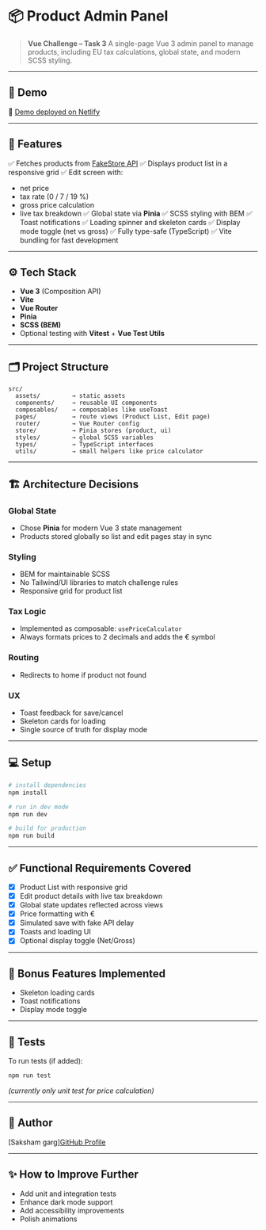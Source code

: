 # 📦 Product Admin Panel

> **Vue Challenge – Task 3**
> A single-page Vue 3 admin panel to manage products, including EU tax calculations, global state, and modern SCSS styling.

---

## 🚀 Demo

🔗 [Demo deployed on Netlify](https://vue-product-admin.netlify.app/)

---

## 📝 Features

✅ Fetches products from [FakeStore API](https://fakestoreapi.com/products)
✅ Displays product list in a responsive grid
✅ Edit screen with:

* net price
* tax rate (0 / 7 / 19 %)
* gross price calculation
* live tax breakdown
  ✅ Global state via **Pinia**
  ✅ SCSS styling with BEM
  ✅ Toast notifications
  ✅ Loading spinner and skeleton cards
  ✅ Display mode toggle (net vs gross)
  ✅ Fully type-safe (TypeScript)
  ✅ Vite bundling for fast development

---

## ⚙️ Tech Stack

* **Vue 3** (Composition API)
* **Vite**
* **Vue Router**
* **Pinia**
* **SCSS (BEM)**
* Optional testing with **Vitest** + **Vue Test Utils**

---

## 🗂️ Project Structure

```
src/
  assets/         → static assets
  components/     → reusable UI components
  composables/    → composables like useToast
  pages/          → route views (Product List, Edit page)
  router/         → Vue Router config
  store/          → Pinia stores (product, ui)
  styles/         → global SCSS variables
  types/          → TypeScript interfaces
  utils/          → small helpers like price calculator
```

---

## 🏗️ Architecture Decisions

### Global State

* Chose **Pinia** for modern Vue 3 state management
* Products stored globally so list and edit pages stay in sync

### Styling

* BEM for maintainable SCSS
* No Tailwind/UI libraries to match challenge rules
* Responsive grid for product list

### Tax Logic

* Implemented as composable: `usePriceCalculator`
* Always formats prices to 2 decimals and adds the € symbol

### Routing

* Redirects to home if product not found

### UX

* Toast feedback for save/cancel
* Skeleton cards for loading
* Single source of truth for display mode

---

## 💻 Setup

```bash
# install dependencies
npm install

# run in dev mode
npm run dev

# build for production
npm run build
```

---

## ✅ Functional Requirements Covered

* [x] Product List with responsive grid
* [x] Edit product details with live tax breakdown
* [x] Global state updates reflected across views
* [x] Price formatting with €
* [x] Simulated save with fake API delay
* [x] Toasts and loading UI
* [x] Optional display toggle (Net/Gross)

---

## 🌟 Bonus Features Implemented

* Skeleton loading cards
* Toast notifications
* Display mode toggle

---


## 🔬 Tests

To run tests (if added):

```bash
npm run test
```

*(currently only unit test for price calculation)*

---



## 🚀 Author

\[Saksham garg][GitHub Profile](https://github.com/Saksham-garg)

---


## ✨ How to Improve Further

* Add unit and integration tests
* Enhance dark mode support
* Add accessibility improvements
* Polish animations

